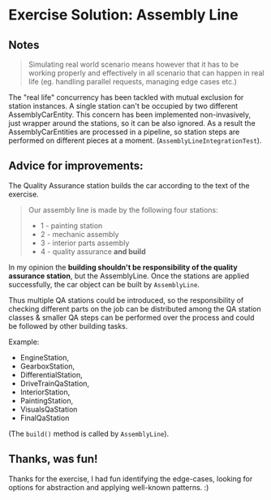 # Exercise Solution: Assembly Line

## Notes
> Simulating real world scenario means however that it has to be working properly and effectively in all scenario that 
> can happen in real life (eg. handling parallel requests, managing edge cases etc.)

The "real life" concurrency has been tackled with mutual exclusion for station instances. A single station can't be 
occupied by two different AssemblyCarEntity. This concern has been implemented non-invasively, just wrapper around the 
stations, so it can be also ignored. As a result the AssemblyCarEntities are processed in a pipeline, so station steps 
are performed on different pieces at a moment. (`AssemblyLineIntegrationTest`).

## Advice for improvements:
The Quality Assurance station builds the car according to the text of the exercise.
> Our assembly line is made by the following four stations:
> - 1 - painting station
> - 2 - mechanic assembly
> - 3 - interior parts assembly
> - 4 - quality assurance **and build**

In my opinion the **building shouldn't be responsibility of the quality assurance station**, but the AssemblyLine. Once
the stations are applied successfully, the car object can be built by `AssemblyLine`. 

Thus multiple QA stations 
could be introduced, so the responsibility of checking different parts on the job can be distributed among the 
QA station classes & smaller QA steps can be performed over the process and could be followed by other building tasks.

Example:
- EngineStation, 
- GearboxStation, 
- DifferentialStation, 
- DriveTrainQaStation, 
- InteriorStation, 
- PaintingStation,
- VisualsQaStation 
- FinalQaStation

(The `build()` method is called by `AssemblyLine`).

## Thanks, was fun!
Thanks for the exercise, I had fun identifying the edge-cases, looking for options for abstraction and applying well-known patterns. :)
